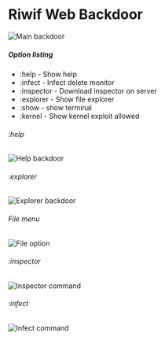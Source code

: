 # Riwif Web Backdoor
![Main backdoor](http://s33.postimg.org/5k425jj7j/Capture_d_e_cran_2016_06_13_a_09_53_24.png)


##### Option listing
+ :help - Show help 
+ :infect - Infect delete monitor 
+ :inspector - Download inspector on server 
+ :explorer - Show file explorer
+ :show - show terminal
+ :kernel - Show kernel exploit allowed

###### :help
![Help backdoor](http://s31.postimg.org/j7jp7zvkq/Capture_d_e_cran_2016_06_13_a_09_53_24.jpg)

###### :explorer
![Explorer backdoor](http://s31.postimg.org/4vvlpco0q/Capture_d_e_cran_2016_06_13_a_16_51_27.jpg)

###### File menu
![File option](http://s31.postimg.org/gz0xcwz2y/Capture_d_e_cran_2016_06_13_a_16_52_05.jpg)

###### :inspector
![Inspector command](http://s31.postimg.org/s7jpeg2ai/Capture_d_e_cran_2016_06_13_a_16_52_50.jpg)

###### :infect
![Infect command](http://s31.postimg.org/5clepj15m/Capture_d_e_cran_2016_06_13_a_17_03_05.jpg)
